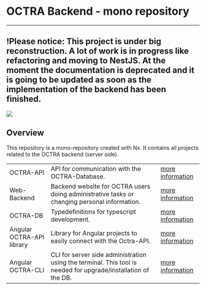 # OCTRA Backend - mono repository

---
**!Please notice: This project is under big reconstruction. A lot of work is in progress like refactoring and moving to
NestJS. At the moment the documentation is deprecated and it is going to be updated as soon as the implementation of the
backend has been finished.**
---

<img src="https://raw.githubusercontent.com/IPS-LMU/octra-backend/main/images/octra-backend-diagram.png" />

## Overview

This repository is a mono-repository created with Nx. It contains all projects related to the OCTRA backend (server
side).

<table>
<tbody>
<tr>
<td>
OCTRA-API
</td>
<td>API for communication with the OCTRA-Database.</td>
<td>
<a href="https://github.com/IPS-LMU/octra-backend/tree/main/apps/api/">more information</a>
</td>
</tr>
<tr>
<td>
Web-Backend
</td>
<td>Backend website for OCTRA users doing administrative tasks or changing personal information.</td>
<td>
<a href="https://github.com/IPS-LMU/octra-backend/tree/main/apps/web-backend/">more information</a>
</td>
</tr>
<tr>
<td>
OCTRA-DB
</td>
<td>Typedefinitions for typescript development.</td>
<td>
<a href="https://github.com/IPS-LMU/octra-backend/tree/main/libs/api-types/">more information</a>
</td>
</tr>
<tr>
<td>
Angular OCTRA-API library
</td>
<td>Library for Angular projects to easily connect with the Octra-API.</td>
<td>
<a href="https://github.com/IPS-LMU/octra-backend/tree/main/libs/ngx-octra-api/">more information</a>
</td>
</tr>
<tr>
<td>
Angular OCTRA-CLI
</td>
<td>CLI for server side administration using the terminal. This tool is needed for upgrade/installation of the DB.</td>
<td>
<a href="https://github.com/IPS-LMU/octra-backend/tree/main/libs/cli/">more information</a>
</td>
</tr>
</tbody>
</table>
